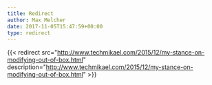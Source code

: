 ```yaml
---
title: Redirect
author: Max Melcher
date: 2017-11-05T15:47:59+00:00
type: redirect
---
```

{{< redirect src="http://www.techmikael.com/2015/12/my-stance-on-modifying-out-of-box.html" description="http://www.techmikael.com/2015/12/my-stance-on-modifying-out-of-box.html" >}}
